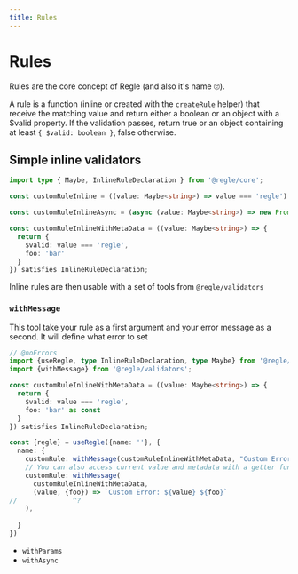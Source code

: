 ```yaml
---
title: Rules
---
```



# Rules

Rules are the core concept of Regle (and also it's name 🙄).

A rule is a function (inline or created with the `createRule` helper) that receive the matching value and return either a boolean or an object with a $valid property. If the validation passes, return true or an object containing at least `{ $valid: boolean }`, false otherwise.


## Simple inline validators

``` ts twoslash
import type { Maybe, InlineRuleDeclaration } from '@regle/core';

const customRuleInline = ((value: Maybe<string>) => value === 'regle') satisfies InlineRuleDeclaration

const customRuleInlineAsync = (async (value: Maybe<string>) => new Promise((resolve) => resolve(value === 'regle'))) satisfies InlineRuleDeclaration;

const customRuleInlineWithMetaData = ((value: Maybe<string>) => {
  return {
    $valid: value === 'regle',
    foo: 'bar'
  }
}) satisfies InlineRuleDeclaration;
```

Inline rules are then usable with a set of tools from `@regle/validators`

### `withMessage`

This tool take your rule as a first argument and your error message as a second. It will define what error to set

``` ts twoslash
// @noErrors
import {useRegle, type InlineRuleDeclaration, type Maybe} from '@regle/core';
import {withMessage} from '@regle/validators';

const customRuleInlineWithMetaData = ((value: Maybe<string>) => {
  return {
    $valid: value === 'regle',
    foo: 'bar' as const
  }
}) satisfies InlineRuleDeclaration;

const {regle} = useRegle({name: ''}, {
  name: {
    customRule: withMessage(customRuleInlineWithMetaData, "Custom Error"),
    // You can also access current value and metadata with a getter function
    customRule: withMessage(
      customRuleInlineWithMetaData, 
      (value, {foo}) => `Custom Error: ${value} ${foo}`
//              ^?
    ), 
    
  }
})
```


- `withParams`
- `withAsync`


